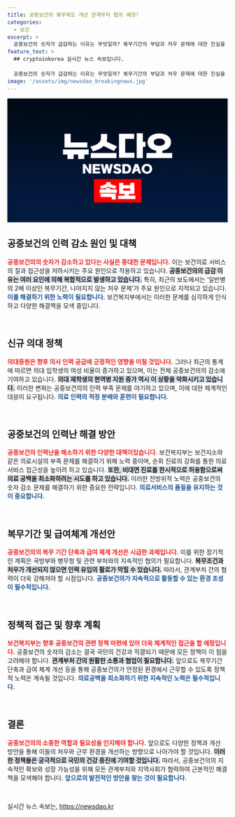 ```yaml
---
title: 공중보건의 복무제도 개선 관계부처 협의 예정!
categories:
  - 보건
excerpt: >
  공중보건의 숫자가 급감하는 이유는 무엇일까? 복무기간의 부담과 처우 문제에 대한 진실을 밝혀낸 기사! 국민의 건강을 지키기 위한 긴급 대응과 정책 변화가 필요한 시점이다.
feature_text: >
  ## cryptoinkorea 실시간 뉴스 속보입니다.

  공중보건의 숫자가 급감하는 이유는 무엇일까? 복무기간의 부담과 처우 문제에 대한 진실을 밝혀낸 기사! 국민의 건강을 지키기 위한 긴급 대응과 정책 변화가 필요한 시점이다.
image: '/assets/img/newsdao_breakingnews.jpg'
---
```


<p><img src="/assets/img/newsdao_breakingnews.jpg" alt="cryptoinkorea 속보" /></p>

<h2 data-ke-size="size26">공중보건의 인력 감소 원인 및 대책</h2>

<p data-ke-size="size16"><b><span style="color: #ee2323;">공중보건의의 숫자가 감소하고 있다는 사실은 중대한 문제입니다.</span></b> 이는 보건의료 서비스의 질과 접근성을 저하시키는 주요 원인으로 작용하고 있습니다. <b><span style="background-color: #21538527;">공중보건의의 급감 이유는 여러 요인에 의해 복합적으로 발생하고 있습니다.</span></b> 특히, 최근의 보도에서는 ‘일반병의 2배 이상인 복무기간, 나아지지 않는 처우 문제’가 주요 원인으로 지적되고 있습니다. <b><span style="color: #1a5490;">이를 해결하기 위한 노력이 필요합니다.</span></b> 보건복지부에서는 이러한 문제를 심각하게 인식하고 다양한 해결책을 모색 중입니다.</p>

<p data-ke-size="size16">&nbsp;</p>

<h2 data-ke-size="size26">신규 의대 정책</h2>

<p data-ke-size="size16"><b><span style="color: #ee2323;">의대증원은 향후 의사 인력 공급에 긍정적인 영향을 미칠 것입니다.</span></b> 그러나 최근의 통계에 따르면 의대 입학생의 여성 비율이 증가하고 있으며, 이는 전체 공중보건의의 감소에 기여하고 있습니다. <b><span style="background-color: #21538527;">의대 재학생의 현역병 지원 증가 역시 이 상황을 악화시키고 있습니다.</span></b> 이러한 변화는 공중보건의의 인력 부족 문제를 야기하고 있으며, 이에 대한 체계적인 대응이 요구됩니다. <b><span style="color: #1a5490;">의료 인력의 적정 분배와 훈련이 필요합니다.</span></b></p>

<p data-ke-size="size16">&nbsp;</p>

<h2 data-ke-size="size26">공중보건의 인력난 해결 방안</h2>

<p data-ke-size="size16"><b><span style="color: #ee2323;">공중보건의 인력난을 해소하기 위한 다양한 대책이있습니다.</span></b> 보건복지부는 보건지소와 같은 의료시설의 부족 문제를 해결하기 위해 노력 중이며, 순회 진료의 강화를 통한 의료서비스 접근성을 높이려 하고 있습니다. <b><span style="background-color: #21538527;">또한, 비대면 진료를 한시적으로 허용함으로써 의료 공백을 최소화하려는 시도를 하고 있습니다.</span></b> 이러한 전방위적 노력은 공중보건의 숫자 감소 문제를 해결하기 위한 중요한 전략입니다. <b><span style="color: #1a5490;">의료서비스의 품질을 유지하는 것이 중요합니다.</span></b></p>

<p data-ke-size="size16">&nbsp;</p>

<h2 data-ke-size="size26">복무기간 및 급여체계 개선안</h2>

<p data-ke-size="size16"><b><span style="color: #ee2323;">공중보건의의 복무 기간 단축과 급여 체계 개선은 시급한 과제입니다.</span></b> 이를 위한 장기적인 계획은 국방부와 병무청 및 관련 부처와의 지속적인 협의가 필요합니다. <b><span style="background-color: #21538527;">복무조건과 처우가 개선되지 않으면 인력 유입의 활로가 막힐 수 있습니다.</span></b> 따라서, 관계부처 간의 협력이 더욱 강해져야 할 시점입니다. <b><span style="color: #1a5490;">공중보건의가 지속적으로 활동할 수 있는 환경 조성이 필수적입니다.</span></b></p>

<p data-ke-size="size16">&nbsp;</p>

<h2 data-ke-size="size26">정책적 접근 및 향후 계획</h2>

<p data-ke-size="size16"><b><span style="color: #ee2323;">보건복지부는 향후 공중보건의 관련 정책 마련에 있어 더욱 체계적인 접근을 할 예정입니다.</span></b> 공중보건의 숫자의 감소는 결국 국민의 건강과 직결되기 때문에 모든 정책이 이 점을 고려해야 합니다. <b><span style="background-color: #21538527;">관계부처 간의 원활한 소통과 협업이 필요합니다.</span></b> 앞으로도 복무기간 단축과 급여 체계 개선 등을 통해 공중보건의가 안정된 환경에서 근무할 수 있도록 정책적 노력은 계속될 것입니다. <b><span style="color: #1a5490;">의료공백을 최소화하기 위한 지속적인 노력은 필수적입니다.</span></b></p>

<p data-ke-size="size16">&nbsp;</p>

<h2 data-ke-size="size26">결론</h2>

<p data-ke-size="size16"><b><span style="color: #ee2323;">공중보건의의 소중한 역할과 필요성을 인지해야 합니다.</span></b> 앞으로도 다양한 정책과 개선 방안을 통해 이들의 처우와 근무 환경을 개선하는 방향으로 나아가야 할 것입니다. <b><span style="background-color: #21538527;">이러한 정책들은 궁극적으로 국민의 건강 증진에 기여할 것입니다.</span></b> 따라서, 공중보건의의 지속적인 확보와 성장 가능성을 위해 모든 관계부처와 지역사회가 협력하여 근본적인 해결책을 모색해야 합니다. <b><span style="color: #1a5490;">앞으로의 발전적인 방안을 찾는 것이 필요합니다.</span></b></p>

<p data-ke-size="size16">&nbsp;</p>
실시간 뉴스 속보는, <a href="https://newsdao.kr" rel="dofollow">https://newsdao.kr</a>


